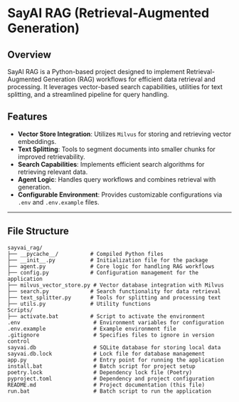 # SayAI RAG (Retrieval-Augmented Generation)

## Overview

SayAI RAG is a Python-based project designed to implement Retrieval-Augmented Generation (RAG) workflows for efficient data retrieval and processing. It leverages vector-based search capabilities, utilities for text splitting, and a streamlined pipeline for query handling.

## Features

- **Vector Store Integration**: Utilizes `Milvus` for storing and retrieving vector embeddings.
- **Text Splitting**: Tools to segment documents into smaller chunks for improved retrievability.
- **Search Capabilities**: Implements efficient search algorithms for retrieving relevant data.
- **Agent Logic**: Handles query workflows and combines retrieval with generation.
- **Configurable Environment**: Provides customizable configurations via `.env` and `.env.example` files.

---

## File Structure

```plaintext
sayvai_rag/
├── __pycache__/          # Compiled Python files
├── __init__.py           # Initialization file for the package
├── agent.py              # Core logic for handling RAG workflows
├── config.py             # Configuration management for the application
├── milvus_vector_store.py # Vector database integration with Milvus
├── search.py             # Search functionality for data retrieval
├── text_splitter.py      # Tools for splitting and processing text
├── utils.py              # Utility functions
Scripts/
├── activate.bat          # Script to activate the environment
.env                       # Environment variables for configuration
.env.example               # Example environment file
.gitignore                 # Specifies files to ignore in version control
sayvai.db                  # SQLite database for storing local data
sayvai.db.lock             # Lock file for database management
app.py                     # Entry point for running the application
install.bat                # Batch script for project setup
poetry.lock                # Dependency lock file (Poetry)
pyproject.toml             # Dependency and project configuration
README.md                  # Project documentation (this file)
run.bat                    # Batch script to run the application
